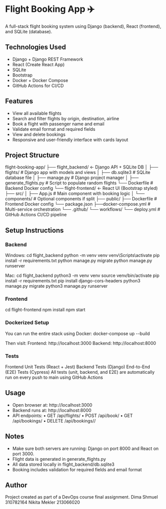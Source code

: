 # Flight Booking App ✈️
A full-stack flight booking system using Django (backend), React (frontend), and SQLite (database).

## Technologies Used
- Django + Django REST Framework
- React (Create React App)
- SQLite
- Bootstrap
- Docker + Docker Compose
- GitHub Actions for CI/CD

## Features
- View all available flights
- Search and filter flights by origin, destination, airline
- Book a flight with passenger name and email
- Validate email format and required fields
- View and delete bookings
- Responsive and user-friendly interface with cards layout

## Project Structure
flight-booking-app/
├── flight_backend/      ← Django API + SQLite DB
│   ├── flights/                # Django app with models and views
│   ├── db.sqlite3              # SQLite database file
│   ├── manage.py               # Django project manager
│   ├── generate_flights.py     # Script to populate random flights
    └── Dockerfile              # Backend Docker config
└── flight-frontend/     ← React UI (Bootstrap styled)
    ├── src/
    │   ├── App.js              # Main component with booking logic
    │   └── components/         # Optional components if split
    ├── public/
    ├── Dockerfile              # Frontend Docker config
    └── package.json
├──docker-compose.yml           # Multi-service orchestration
└── .github/
└── workflows/
└── deploy.yml                  # GitHub Actions CI/CD pipeline
## Setup Instructions

### Backend
Windows:
cd flight_backend
python -m venv venv
venv\Scripts\activate
pip install -r requirements.txt
python manage.py migrate
python manage.py runserver

Mac:
cd flight_backend
python3 -m venv venv
source venv/bin/activate
pip install -r requirements.txt
pip install django-cors-headers
python3 manage.py migrate
python3 manage.py runserver

### Frontend
cd flight-frontend
npm install
npm start

### Dockerized Setup
You can run the entire stack using Docker:
docker-compose up --build

Then visit:
Frontend: http://localhost:3000
Backend: http://localhost:8000

### Tests
Frontend Unit Tests (React + Jest)
Backend Tests (Django)
End-to-End (E2E) Tests (Cypress)
All tests (unit, backend, and E2E) are automatically run on every push to main using GitHub Actions


## Usage
- Open browser at: http://localhost:3000
- Backend runs at: http://localhost:8000
- API endpoints:
  • GET /api/flights/
  • POST /api/book/
  • GET /api/bookings/
  • DELETE /api/bookings/<id>/

## Notes
- Make sure both servers are running: Django on port 8000 and React on port 3000.
- Flight data is generated in generate_flights.py
- All data stored locally in flight_backend/db.sqlite3
- Booking includes validation for required fields and email format

## Author
Project created as part of a DevOps course final assignment.
Dima Shmuel 310782164
Nikita Mekler 213066020